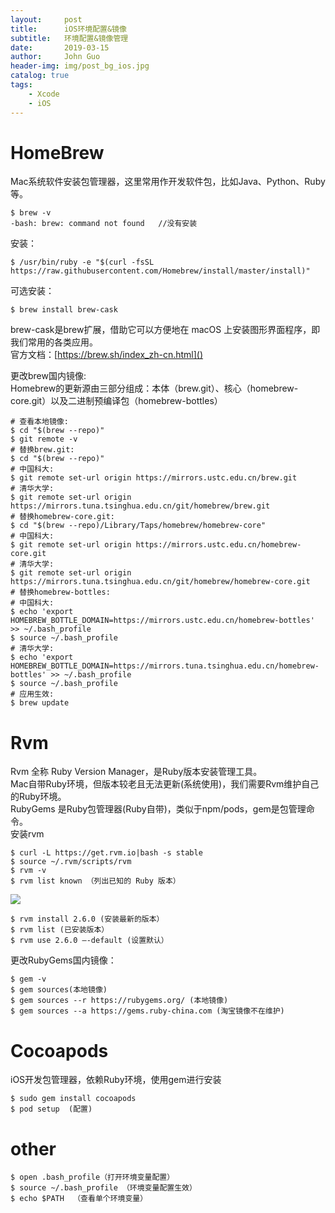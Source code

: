 ```yaml
---
layout:     post
title:      iOS环境配置&镜像
subtitle:   环境配置&镜像管理
date:       2019-03-15
author:     John Guo
header-img: img/post_bg_ios.jpg
catalog: true
tags:
    - Xcode
    - iOS
---
```


# HomeBrew
Mac系统软件安装包管理器，这里常用作开发软件包，比如Java、Python、Ruby等。

    $ brew -v
    -bash: brew: command not found   //没有安装
    
安装：
    
    $ /usr/bin/ruby -e "$(curl -fsSL https://raw.githubusercontent.com/Homebrew/install/master/install)"

可选安装：

    $ brew install brew-cask
    
brew-cask是brew扩展，借助它可以方便地在 macOS 上安装图形界面程序，即我们常用的各类应用。  
官方文档：[https://brew.sh/index_zh-cn.html]()


更改brew国内镜像:  
Homebrew的更新源由三部分组成：本体（brew.git）、核心（homebrew-core.git）以及二进制预编译包（homebrew-bottles）  
    
    # 查看本地镜像:
    $ cd "$(brew --repo)"
    $ git remote -v
    # 替换brew.git:
    $ cd "$(brew --repo)"
    # 中国科大:
    $ git remote set-url origin https://mirrors.ustc.edu.cn/brew.git
    # 清华大学:
    $ git remote set-url origin https://mirrors.tuna.tsinghua.edu.cn/git/homebrew/brew.git
    # 替换homebrew-core.git:
    $ cd "$(brew --repo)/Library/Taps/homebrew/homebrew-core"
    # 中国科大:
    $ git remote set-url origin https://mirrors.ustc.edu.cn/homebrew-core.git
    # 清华大学:
    $ git remote set-url origin https://mirrors.tuna.tsinghua.edu.cn/git/homebrew/homebrew-core.git
    # 替换homebrew-bottles:
    # 中国科大:
    $ echo 'export HOMEBREW_BOTTLE_DOMAIN=https://mirrors.ustc.edu.cn/homebrew-bottles' >> ~/.bash_profile
    $ source ~/.bash_profile
    # 清华大学:
    $ echo 'export HOMEBREW_BOTTLE_DOMAIN=https://mirrors.tuna.tsinghua.edu.cn/homebrew-bottles' >> ~/.bash_profile
    $ source ~/.bash_profile
    # 应用生效:
    $ brew update

# Rvm
Rvm 全称 Ruby Version Manager，是Ruby版本安装管理工具。  
Mac自带Ruby环境，但版本较老且无法更新(系统使用)，我们需要Rvm维护自己的Ruby环境。  
RubyGems 是Ruby包管理器(Ruby自带)，类似于npm/pods，gem是包管理命令。  
安装rvm

    $ curl -L https://get.rvm.io|bash -s stable 
    $ source ~/.rvm/scripts/rvm 
    $ rvm -v
    $ rvm list known （列出已知的 Ruby 版本）
    
![](https://ws3.sinaimg.cn/large/006tKfTcly1g12e0qmdarj309b07it95.jpg)

    $ rvm install 2.6.0 (安装最新的版本）
    $ rvm list (已安装版本）
    $ rvm use 2.6.0 –-default (设置默认）

更改RubyGems国内镜像：  

    $ gem -v 
    $ gem sources(本地镜像)
    $ gem sources --r https://rubygems.org/ (本地镜像)
    $ gem sources --a https://gems.ruby-china.com (淘宝镜像不在维护)

# Cocoapods
iOS开发包管理器，依赖Ruby环境，使用gem进行安装   

    $ sudo gem install cocoapods
    $ pod setup  (配置)

# other

    $ open .bash_profile（打开环境变量配置）
    $ source ~/.bash_profile （环境变量配置生效）
    $ echo $PATH  （查看单个环境变量）
